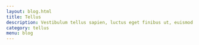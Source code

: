 ```yaml
---
layout: blog.html
title: Tellus
description: Vestibulum tellus sapien, luctus eget finibus ut, euismod quis mi.
category: tellus
menu: blog
---
```

